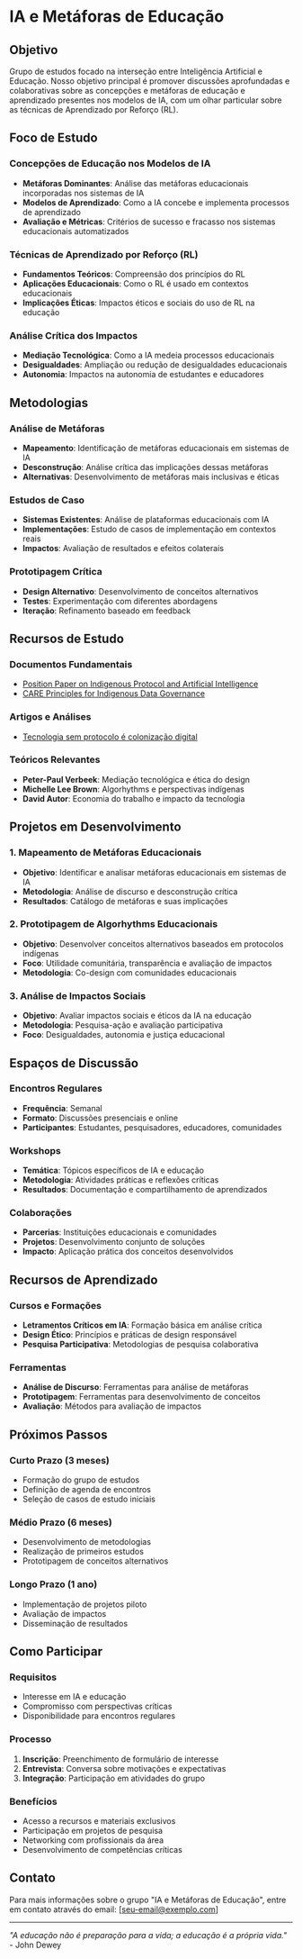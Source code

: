# IA e Metáforas de Educação

## Objetivo

Grupo de estudos focado na interseção entre Inteligência Artificial e Educação. Nosso objetivo principal é promover discussões aprofundadas e colaborativas sobre as concepções e metáforas de educação e aprendizado presentes nos modelos de IA, com um olhar particular sobre as técnicas de Aprendizado por Reforço (RL).

## Foco de Estudo

### Concepções de Educação nos Modelos de IA
- **Metáforas Dominantes**: Análise das metáforas educacionais incorporadas nos sistemas de IA
- **Modelos de Aprendizado**: Como a IA concebe e implementa processos de aprendizado
- **Avaliação e Métricas**: Critérios de sucesso e fracasso nos sistemas educacionais automatizados

### Técnicas de Aprendizado por Reforço (RL)
- **Fundamentos Teóricos**: Compreensão dos princípios do RL
- **Aplicações Educacionais**: Como o RL é usado em contextos educacionais
- **Implicações Éticas**: Impactos éticos e sociais do uso de RL na educação

### Análise Crítica dos Impactos
- **Mediação Tecnológica**: Como a IA medeia processos educacionais
- **Desigualdades**: Ampliação ou redução de desigualdades educacionais
- **Autonomia**: Impactos na autonomia de estudantes e educadores

## Metodologias

### Análise de Metáforas
- **Mapeamento**: Identificação de metáforas educacionais em sistemas de IA
- **Desconstrução**: Análise crítica das implicações dessas metáforas
- **Alternativas**: Desenvolvimento de metáforas mais inclusivas e éticas

### Estudos de Caso
- **Sistemas Existentes**: Análise de plataformas educacionais com IA
- **Implementações**: Estudo de casos de implementação em contextos reais
- **Impactos**: Avaliação de resultados e efeitos colaterais

### Prototipagem Crítica
- **Design Alternativo**: Desenvolvimento de conceitos alternativos
- **Testes**: Experimentação com diferentes abordagens
- **Iteração**: Refinamento baseado em feedback

## Recursos de Estudo

### Documentos Fundamentais
- [Position Paper on Indigenous Protocol and Artificial Intelligence](https://www.indigenous-ai.net/position-paper/)
- [CARE Principles for Indigenous Data Governance](https://www.gida-global.org/care)

### Artigos e Análises
- [Tecnologia sem protocolo é colonização digital](https://radioyande.com/tecnologia-sem-protocolo-e-colonizacao-digital-o-caso-do-duolingo-indigena-como-exemplo-de-risco-aos-povos-originarios/)

### Teóricos Relevantes
- **Peter-Paul Verbeek**: Mediação tecnológica e ética do design
- **Michelle Lee Brown**: Algorhythms e perspectivas indígenas
- **David Autor**: Economia do trabalho e impacto da tecnologia

## Projetos em Desenvolvimento

### 1. Mapeamento de Metáforas Educacionais
- **Objetivo**: Identificar e analisar metáforas educacionais em sistemas de IA
- **Metodologia**: Análise de discurso e desconstrução crítica
- **Resultados**: Catálogo de metáforas e suas implicações

### 2. Prototipagem de Algorhythms Educacionais
- **Objetivo**: Desenvolver conceitos alternativos baseados em protocolos indígenas
- **Foco**: Utilidade comunitária, transparência e avaliação de impactos
- **Metodologia**: Co-design com comunidades educacionais

### 3. Análise de Impactos Sociais
- **Objetivo**: Avaliar impactos sociais e éticos da IA na educação
- **Metodologia**: Pesquisa-ação e avaliação participativa
- **Foco**: Desigualdades, autonomia e justiça educacional

## Espaços de Discussão

### Encontros Regulares
- **Frequência**: Semanal
- **Formato**: Discussões presenciais e online
- **Participantes**: Estudantes, pesquisadores, educadores, comunidades

### Workshops
- **Temática**: Tópicos específicos de IA e educação
- **Metodologia**: Atividades práticas e reflexões críticas
- **Resultados**: Documentação e compartilhamento de aprendizados

### Colaborações
- **Parcerias**: Instituições educacionais e comunidades
- **Projetos**: Desenvolvimento conjunto de soluções
- **Impacto**: Aplicação prática dos conceitos desenvolvidos

## Recursos de Aprendizado

### Cursos e Formações
- **Letramentos Críticos em IA**: Formação básica em análise crítica
- **Design Ético**: Princípios e práticas de design responsável
- **Pesquisa Participativa**: Metodologias de pesquisa colaborativa

### Ferramentas
- **Análise de Discurso**: Ferramentas para análise de metáforas
- **Prototipagem**: Ferramentas para desenvolvimento de conceitos
- **Avaliação**: Métodos para avaliação de impactos

## Próximos Passos

### Curto Prazo (3 meses)
- Formação do grupo de estudos
- Definição de agenda de encontros
- Seleção de casos de estudo iniciais

### Médio Prazo (6 meses)
- Desenvolvimento de metodologias
- Realização de primeiros estudos
- Prototipagem de conceitos alternativos

### Longo Prazo (1 ano)
- Implementação de projetos piloto
- Avaliação de impactos
- Disseminação de resultados

## Como Participar

### Requisitos
- Interesse em IA e educação
- Compromisso com perspectivas críticas
- Disponibilidade para encontros regulares

### Processo
1. **Inscrição**: Preenchimento de formulário de interesse
2. **Entrevista**: Conversa sobre motivações e expectativas
3. **Integração**: Participação em atividades do grupo

### Benefícios
- Acesso a recursos e materiais exclusivos
- Participação em projetos de pesquisa
- Networking com profissionais da área
- Desenvolvimento de competências críticas

## Contato

Para mais informações sobre o grupo "IA e Metáforas de Educação", entre em contato através do email: [seu-email@exemplo.com]

---

*"A educação não é preparação para a vida; a educação é a própria vida."* - John Dewey
